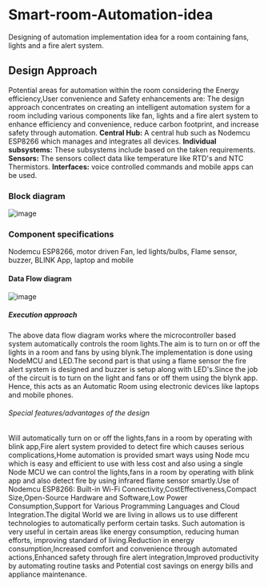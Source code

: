 # Smart-room-Automation-idea
Designing of automation implementation idea for a room containing fans, lights and a fire alert system.

## Design Approach
Potential areas for automation within the room considering the Energy efficiency,User convenience and Safety enhancements are:
The design approach concentrates on creating an intelligent automation system for a room including various components like fan, lights and a fire alert system to enhance efficiency and convenience, reduce carbon footprint, and increase safety through automation.
**Central Hub:** A central hub such as Nodemcu ESP8266 which manages and integrates all devices.
**Individual subsystems:** These subsystems include based on the taken requirements.
 **Sensors:**  The sensors collect data like temperature like RTD's and NTC Thermistors.
**Interfaces:** voice controlled commands and mobile apps can be used.

### Block diagram
![image](https://github.com/jabdithanmai/Smart-room-Automation-ideas/assets/116477854/23fb962a-5bfb-43de-a8ac-c308ad458fc1)
### Component specifications
Nodemcu ESP8266,
motor driven Fan,
led lights/bulbs,
Flame sensor,
buzzer,
BLINK App,
laptop and
mobile
#### Data Flow diagram
![image](https://github.com/jabdithanmai/Smart-room-Automation-ideas/assets/116477854/52905b61-ff04-40b0-aa6c-8d6247e9e6fd)
##### Execution approach
The above data flow diagram works where the microcontroller based system automatically controls the room lights.The aim  is to turn on or off the lights in a room and fans by using blynk.The implementation is done using  NodeMCU and LED.The second part is that using a flame sensor the fire alert system is designed and buzzer is setup along with LED's.Since the job of the circuit is to turn on the light and fans or off them using the blynk app. Hence, this acts as an Automatic Room using electronic devices like laptops and mobile phones.
###### Special features/advantages of the design
Will automatically turn on or off the lights,fans in a room by operating with blink app,Fire alert system provided to detect fire which causes serious complications,Home automation is provided smart ways using Node mcu which is easy and efficient to use with less cost and also using a single Node MCU we can control the lights,fans in a room by operating with blink app and also detect fire by using infrared flame sensor smartly.Use of Nodemcu ESP8266: Built-in Wi-Fi Connectivity,CostEffectiveness,Compact Size,Open-Source Hardware and Software,Low Power Consumption,Support for Various Programming Languages and Cloud Integration.The digital World we are living in allows us to use different technologies to automatically perform certain tasks. Such automation is very useful in certain areas like energy consumption, reducing human efforts, improving standard of living.Reduction in energy consumption,Increased comfort and convenience through automated actions,Enhanced safety through fire alert integration,Improved productivity by automating routine tasks and Potential cost savings on energy bills and appliance maintenance.





















